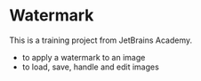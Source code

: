 # Watermark

This is a training project from JetBrains Academy.

* to apply a watermark to an image
* to load, save, handle and edit images
